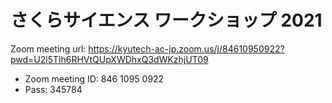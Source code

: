# さくらサイエンス ワークショップ 2021

Zoom meeting url: https://kyutech-ac-jp.zoom.us/j/84610950922?pwd=U2l5Tlh6RHVtQUpXWDhxQ3dWKzhjUT09

- Zoom meeting ID: 846 1095 0922
- Pass: 345784

